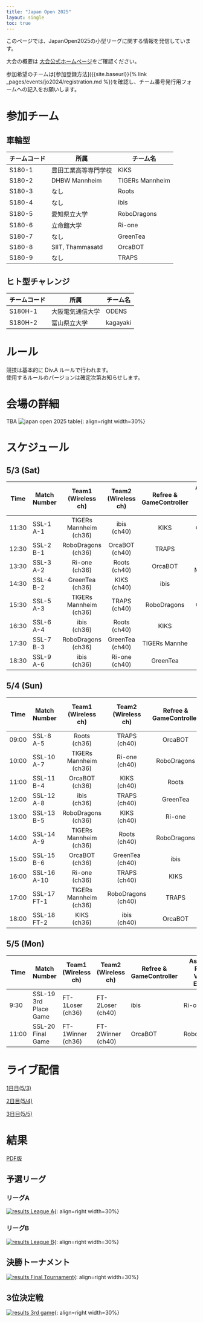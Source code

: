 ```yaml
---
title: "Japan Open 2025"
layout: single
toc: true
--- 
```


このページでは、JapanOpen2025の小型リーグに関する情報を発信しています。

大会の概要は [大会公式ホームページ](https://www.robocup.or.jp/JapanOpen2025/)をご確認ください。

参加希望のチームは[参加登録方法]({{site.baseurl}}{% link _pages/events/jo2024/registration.md %})を確認し、チーム番号発行用フォームへの記入をお願いします。

# 参加チーム
## 車輪型

|チームコード|所属|チーム名|
|---|---|---|
|S180-1|豊田工業高等専門学校|KIKS|
|S180-2|DHBW Mannheim|TIGERs Mannheim|
|S180-3|なし|Roots|
|S180-4|なし|ibis|
|S180-5|愛知県立大学|RoboDragons|
|S180-6|立命館大学|Ri-one|
|S180-7|なし|GreenTea|
|S180-8|SIIT, Thammasatd|OrcaBOT|
|S180-9|なし|TRAPS|



## ヒト型チャレンジ

|チームコード|所属|チーム名|
|---|---|---|
|S180H-1|大阪電気通信大学|ODENS|
|S180H-2|富山県立大学|kagayaki|


# ルール
競技は基本的に Div.A ルールで行われます。  
使用するルールのバージョンは確定次第お知らせします。

# 会場の詳細
TBA
![japan open 2025 table](images/map_s180.png){: align=right width=30%}

# スケジュール
## 5/3 (Sat)


| Time  | Match Number | Team1<br>(Wireless ch)   | Team2<br>(Wireless ch)      | Refree &<br>GameController | Assistant Ref. &<br>Vision Expert | 
| ----- | ------------ |:------------------------:|:---------------------------:|:--------------------------:|:---------------------------------:| 
| 11:30 | SSL-1<br>A-1 | TIGERs Mannheim<br>(ch36)| ibis<br>(ch40)              | KIKS                       | GreenTea                          | 
| 12:30 | SSL-2<br>B-1 | RoboDragons<br>(ch36)    | OrcaBOT<br>(ch40)           | TRAPS                      | ibis                              | 
| 13:30 | SSL-3<br>A-2 | Ri-one<br>(ch36)         | Roots<br>(ch40)             | OrcaBOT                    | TIGERs Mannheim                   | 
| 14:30 | SSL-4<br>B-2 | GreenTea<br>(ch36)       | KIKS<br>(ch40)              | ibis                       | Ri-one                            | 
| 15:30 | SSL-5<br>A-3 | TIGERs Mannheim<br>(ch36)| TRAPS<br>(ch40)             | RoboDragons                | GreenTea                          | 
| 16:30 | SSL-6<br>A-4 | ibis<br>(ch36)           | Roots<br>(ch40)             | KIKS                       | OrcaBOT                           | 
| 17:30 | SSL-7<br>B-3 | RoboDragons<br>(ch36)    | GreenTea<br>(ch40)          | TIGERs Mannhe              | Ri-one                            | 
| 18:30 | SSL-9<br>A-6 | ibis<br>(ch36)           | Ri-one<br>(ch40)            | GreenTea                   | TRAPS                             | 

## 5/4 (Sun)

| Time  | Match Number   | Team1<br>(Wireless ch)   | Team2<br>(Wireless ch)      | Refree &<br>GameController | Assistant Ref. &<br>Vision Expert | 
| ----- | -------------- |:------------------------:|:---------------------------:|:--------------------------:|:---------------------------------:| 
| 09:00 | SSL-8<br>A-5 | Roots<br>(ch36)          | TRAPS<br>(ch40)             | OrcaBOT                    | RoboDragons                       | 
| 10:00 | SSL-10<br>A-7  | TIGERs Mannheim<br>(ch36)| Ri-one<br>(ch40)            | RoboDragons                | TRAPS                             | 
| 11:00 | SSL-11<br>B-4  | OrcaBOT<br>(ch36)        | KIKS<br>(ch40)              | Roots                      | Ri-one                            | 
| 12:00 | SSL-12<br>A-8  | ibis<br>(ch36)           | TRAPS<br>(ch40)             | GreenTea                   | TIGERs Mannheim                   | 
| 13:00 | SSL-13<br>B-5  | RoboDragons<br>(ch36)    | KIKS<br>(ch40)              | Ri-one                     | ibis                              | 
| 14:00 | SSL-14<br>A-9  | TIGERs Mannheim<br>(ch36)| Roots<br>(ch40)             | RoboDragons                | TRAPS                             | 
| 15:00 | SSL-15<br>B-6  | OrcaBOT<br>(ch36)        | GreenTea<br>(ch40)          | ibis                       | Roots                             | 
| 16:00 | SSL-16<br>A-10 | Ri-one<br>(ch36)         | TRAPS<br>(ch40)             | KIKS                       | Roots                             | 
| 17:00 | SSL-17<br>FT-1 | TIGERs Mannheim<br>(ch36)| RoboDragons<br>(ch40)       |TRAPS                       | GreenTea                          | 
| 18:00 | SSL-18<br>FT-2 | KIKS<br>(ch36)           |ibis<br>(ch40)               | OrcaBOT                    | Ri-one                            | 

## 5/5 (Mon)

| Time  | Match Number             | Team1<br>(Wireless ch)| Team2<br>(Wireless ch)| Refree &<br>GameController | Assistant Ref. &<br>Vision Expert | 
| ----- | ------------------------ | --------------------- | --------------------- | -------------------------- | --------------------------------- | 
| 9:30  | SSL-19<br>3rd Place Game | FT-1Loser<br>(ch36)   | FT-2Loser<br>(ch40)   | ibis                         | Ri-one                                | 
| 11:00 | SSL-20<br>Final Game     | FT-1Winner<br>(ch36)  | FT-2Winner<br>(ch40)  | OrcaBOT                         | RoboDragons                                | 

# ライブ配信
[1日目(5/3)](https://youtube.com/live/tPviN8eeQGY?feature=share)

[2日目(5/4)](https://youtube.com/live/zSQ9-xXMb54?feature=share)

[3日目(5/5)](https://youtube.com/live/q61zFJ8qjLg?feature=share)



# 結果
[PDF版](pdf/ssl_matches_2025_results.pdf)

## 予選リーグ
### リーグA
[![results League A](images/league_a_results.png)](images/league_a_results.png){: align=right width=30%}


### リーグB
[![results League B](images/league_b_results.png)](images/league_b_results.png){: align=right width=30%}



## 決勝トーナメント
[![results Final Tournament](images/final_tournament_results.png)](images/final_tournament_results.png){: align=right width=30%}


## 3位決定戦
[![results 3rd game](images/3rd_place_game_results.png)](images/3rd_place_game_results.png){: align=right width=30%}

